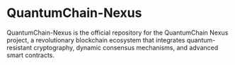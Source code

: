 # QuantumChain-Nexus
QuantumChain-Nexus is the official repository for the QuantumChain Nexus project, a revolutionary blockchain ecosystem that integrates quantum-resistant cryptography, dynamic consensus mechanisms, and advanced smart contracts.
